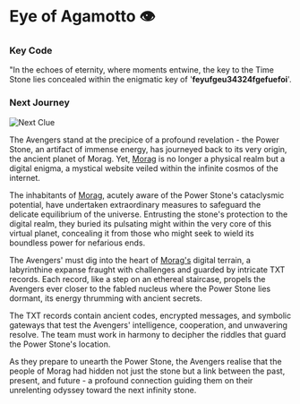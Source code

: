 
# Eye of Agamotto :eye:

### Key Code

"In the echoes of eternity, where moments entwine, the key to the Time Stone lies concealed within the enigmatic key of '**feyufgeu34324fgefuefoi**'.

### Next Journey  

![Next Clue](https://www.britishmuseum.org/sites/default/files/styles/uncropped_huge/public/2022-06/Hieroglyphs_unlocking_ancient_Egypt_hero.jpg)

The Avengers stand at the precipice of a profound revelation - the Power Stone, an artifact of immense energy, has journeyed back to its very origin, the ancient planet of Morag. Yet, [Morag](artifact.opsverse.kvsandbox.link) is no longer a physical realm but a digital enigma, a mystical website veiled within the infinite cosmos of the internet.

  

The inhabitants of [Morag](artifact.opsverse.kvsandbox.link), acutely aware of the Power Stone's cataclysmic potential, have undertaken extraordinary measures to safeguard the delicate equilibrium of the universe. Entrusting the stone's protection to the digital realm, they buried its pulsating might within the very core of this virtual planet, concealing it from those who might seek to wield its boundless power for nefarious ends.

  

The Avengers' must dig into the heart of [Morag's](artifact.opsverse.kvsandbox.link) digital terrain, a labyrinthine expanse fraught with challenges and guarded by intricate TXT records. Each record, like a step on an ethereal staircase, propels the Avengers ever closer to the fabled nucleus where the Power Stone lies dormant, its energy thrumming with ancient secrets.

  

The TXT records contain ancient codes, encrypted messages, and symbolic gateways that test the Avengers' intelligence, cooperation, and unwavering resolve. The team must work in harmony to decipher the riddles that guard the Power Stone's location.

  

As they prepare to unearth the Power Stone, the Avengers realise that the people of Morag had hidden not just the stone but a link between the past, present, and future - a profound connection guiding them on their unrelenting odyssey toward the next infinity stone.